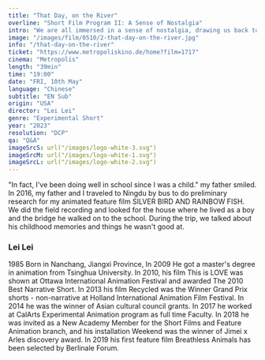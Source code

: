 ```yaml
---
title: "That Day, on the River"
overline: "Short Film Program II: A Sense of Nostalgia"
intro: "We are all immersed in a sense of nostalgia, drawing us back to certain moments of memories. It becomes a site of preservation through essayistic moving images, portraying emotions, kinship and in-betweenness."
image: "/images/film/0510/2-that-day-on-the-river.jpg"
info: "/that-day-on-the-river"
ticket: "https://www.metropoliskino.de/home?film=1717"
cinema: "Metropolis"
length: "39min"
time: "19:00"
date: "FRI, 10th May"
language: "Chinese"
subtitle: "EN Sub"
origin: "USA"
director: "Lei Lei"
genre: "Experimental Short"
year: "2023"
resolution: "DCP"
qa: "Q&A"
imageSrcS: url("/images/logo-white-3.svg")
imageSrcM: url("/images/logo-white-1.svg")
imageSrcL: url("/images/logo-white-2.svg")
---
```


"In fact, I've been doing well in school since I was a child." my father smiled. 
In 2016, my father and I traveled to Ningdu by bus to do preliminary research for my animated feature film SILVER BIRD AND RAINBOW FISH. We did the field recording and looked for the house where he lived as a boy and the bridge he walked on to the school. During the trip, we talked about his childhood memories and things he wasn't good at.

### Lei Lei
1985 Born in Nanchang, Jiangxi Province,
In 2009 He got a master's degree in animation from Tsinghua University.
In 2010, his film This is LOVE was shown at Ottawa International Animation Festival and awarded The 2010 Best Narrative Short.
In 2013 his film Recycled was the Winner Grand Prix shorts - non-narrative at Holland International Animation Film Festival.
In 2014 he was the winner of Asian cultural council grants.
In 2017 he worked at CalArts Experimental Animation program as full time Faculty.
In 2018 he was invited as a New Academy Member for the Short Films and Feature Animation branch, and his installation Weekend was the winner of Jimei x Arles discovery award.
In 2019 his first feature film Breathless Animals has been selected by Berlinale Forum.

